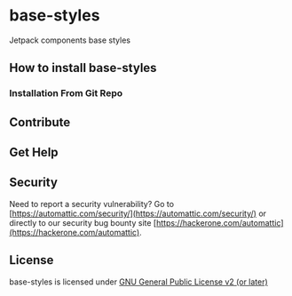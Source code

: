# base-styles

Jetpack components base styles

## How to install base-styles

### Installation From Git Repo

## Contribute

## Get Help

## Security

Need to report a security vulnerability? Go to [https://automattic.com/security/](https://automattic.com/security/) or directly to our security bug bounty site [https://hackerone.com/automattic](https://hackerone.com/automattic).

## License

base-styles is licensed under [GNU General Public License v2 (or later)](./LICENSE.txt)

